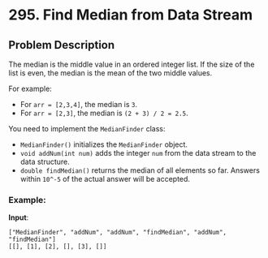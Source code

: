 # 295. Find Median from Data Stream

## Problem Description

The median is the middle value in an ordered integer list. If the size of the list is even, the median is the mean of the two middle values.

For example:
- For `arr = [2,3,4]`, the median is `3`.
- For `arr = [2,3]`, the median is `(2 + 3) / 2 = 2.5`.

You need to implement the `MedianFinder` class:

- `MedianFinder()` initializes the `MedianFinder` object.
- `void addNum(int num)` adds the integer `num` from the data stream to the data structure.
- `double findMedian()` returns the median of all elements so far. Answers within `10^-5` of the actual answer will be accepted.

### Example:

**Input**:
```plaintext
["MedianFinder", "addNum", "addNum", "findMedian", "addNum", "findMedian"]
[[], [1], [2], [], [3], []]
